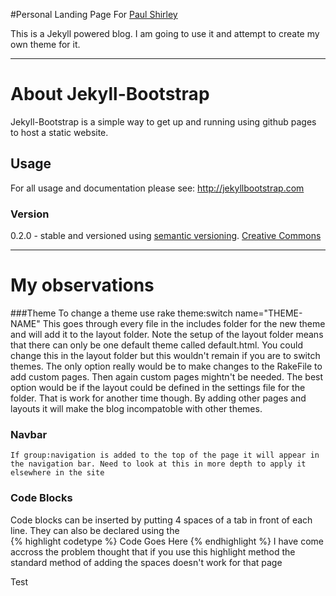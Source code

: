 [shirp-w]: http://shirp.github.com
[shirp-r]: http://github.com/shirp
#Personal Landing Page For [Paul Shirley][shirp-w]

This is a Jekyll powered blog. I am going to use it and attempt to create my own theme for it.

______________________________
# About Jekyll-Bootstrap

Jekyll-Bootstrap is a simple way to get up and running using github pages to host a static website.

## Usage

For all usage and documentation please see: <http://jekyllbootstrap.com>

### Version

0.2.0 - stable and versioned using [semantic versioning](http://semver.org/).
[Creative Commons](http://creativecommons.org/licenses/by-nc-sa/3.0/)
______________________________

# My observations

###Theme
To change a theme use  rake theme:switch name="THEME-NAME"  This goes through every file in the includes folder for the new theme and will add it to the layout folder. Note the setup of the layout folder means that there can only be one default theme called default.html. You could change this in the layout folder but this wouldn't remain if you are to switch themes. The only option really would be to make changes to the RakeFile to add custom pages. Then again custom pages mightn't be needed. The best option would be if the layout could be defined in the settings file for the folder. That is work for another time though. By adding other pages and layouts it will make the blog incompatoble with other themes.

### Navbar
    If group:navigation is added to the top of the page it will appear in the navigation bar. Need to look at this in more depth to apply it elsewhere in the site

### Code Blocks
Code blocks can be inserted by putting 4 spaces of a tab in front of each line. They can also be declared using the  
	{% highlight codetype %}
		Code Goes Here
	{% endhighlight %}
I have come accross the problem thought that if you use this highlight method the standard method of adding the spaces doesn't work for that page

Test




